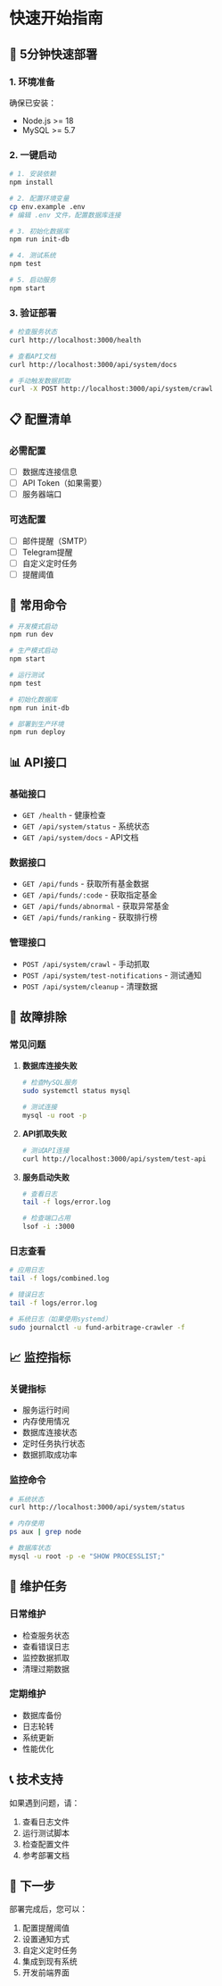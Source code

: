 # 快速开始指南

## 🚀 5分钟快速部署

### 1. 环境准备

确保已安装：
- Node.js >= 18
- MySQL >= 5.7

### 2. 一键启动

```bash
# 1. 安装依赖
npm install

# 2. 配置环境变量
cp env.example .env
# 编辑 .env 文件，配置数据库连接

# 3. 初始化数据库
npm run init-db

# 4. 测试系统
npm test

# 5. 启动服务
npm start
```

### 3. 验证部署

```bash
# 检查服务状态
curl http://localhost:3000/health

# 查看API文档
curl http://localhost:3000/api/system/docs

# 手动触发数据抓取
curl -X POST http://localhost:3000/api/system/crawl
```

## 📋 配置清单

### 必需配置

- [ ] 数据库连接信息
- [ ] API Token（如果需要）
- [ ] 服务器端口

### 可选配置

- [ ] 邮件提醒（SMTP）
- [ ] Telegram提醒
- [ ] 自定义定时任务
- [ ] 提醒阈值

## 🔧 常用命令

```bash
# 开发模式启动
npm run dev

# 生产模式启动
npm start

# 运行测试
npm test

# 初始化数据库
npm run init-db

# 部署到生产环境
npm run deploy
```

## 📊 API接口

### 基础接口

- `GET /health` - 健康检查
- `GET /api/system/status` - 系统状态
- `GET /api/system/docs` - API文档

### 数据接口

- `GET /api/funds` - 获取所有基金数据
- `GET /api/funds/:code` - 获取指定基金
- `GET /api/funds/abnormal` - 获取异常基金
- `GET /api/funds/ranking` - 获取排行榜

### 管理接口

- `POST /api/system/crawl` - 手动抓取
- `POST /api/system/test-notifications` - 测试通知
- `POST /api/system/cleanup` - 清理数据

## 🚨 故障排除

### 常见问题

1. **数据库连接失败**
   ```bash
   # 检查MySQL服务
   sudo systemctl status mysql
   
   # 测试连接
   mysql -u root -p
   ```

2. **API抓取失败**
   ```bash
   # 测试API连接
   curl http://localhost:3000/api/system/test-api
   ```

3. **服务启动失败**
   ```bash
   # 查看日志
   tail -f logs/error.log
   
   # 检查端口占用
   lsof -i :3000
   ```

### 日志查看

```bash
# 应用日志
tail -f logs/combined.log

# 错误日志
tail -f logs/error.log

# 系统日志（如果使用systemd）
sudo journalctl -u fund-arbitrage-crawler -f
```

## 📈 监控指标

### 关键指标

- 服务运行时间
- 内存使用情况
- 数据库连接状态
- 定时任务执行状态
- 数据抓取成功率

### 监控命令

```bash
# 系统状态
curl http://localhost:3000/api/system/status

# 内存使用
ps aux | grep node

# 数据库状态
mysql -u root -p -e "SHOW PROCESSLIST;"
```

## 🔄 维护任务

### 日常维护

- 检查服务状态
- 查看错误日志
- 监控数据抓取
- 清理过期数据

### 定期维护

- 数据库备份
- 日志轮转
- 系统更新
- 性能优化

## 📞 技术支持

如果遇到问题，请：

1. 查看日志文件
2. 运行测试脚本
3. 检查配置文件
4. 参考部署文档

## 🎯 下一步

部署完成后，您可以：

1. 配置提醒阈值
2. 设置通知方式
3. 自定义定时任务
4. 集成到现有系统
5. 开发前端界面
